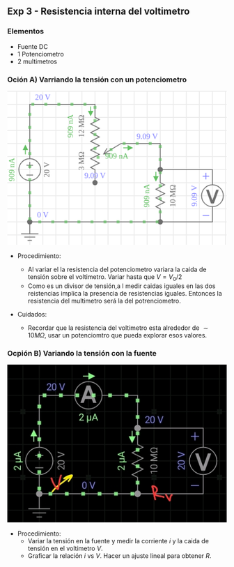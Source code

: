 ## Exp 3 - Resistencia interna del voltimetro

### Elementos

- Fuente DC
- 1 Potenciometro
- 2 multimetros

### Oción A) Varriando la tensión con un potenciometro

![Screenshot_20250324_173429_EveryCircuit](images/3-1.png)

- Procedimiento:
  
  - Al variar el la resistencia del potenciometro variara la caida de tensión sobre el voltimetro. Variar hasta que $V = V_0/2$
  - Como es un divisor de tensión,a l medir caidas iguales en las dos reistencias implica la presencia de resistencias iguales. Entonces la resistencia del multimetro será la del potrenciometro.

- Cuidados:
  
  - Recordar que la resistencia del voltimetro esta alrededor de $\sim 10M\Omega$, usar un potenciomtro que pueda explorar esos valores.

### Ocpión B) Variando la tensión con la fuente

![Screenshot_20250324_173550_EveryCircuit](images/3-2.jpg)

- Procedimiento:
  - Variar la tensión en la fuente y medir la corriente $i$ y la caida de tensión en el voltimetro $V$.
  - Graficar la relación $i$ vs $V$. Hacer un ajuste lineal para obtener $R$.
